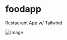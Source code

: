 # foodapp
Restaurant App w/ Tailwind


![image](https://user-images.githubusercontent.com/77356948/189503625-83b8e97b-0d7e-49ac-9b86-760afcc19be6.png)
